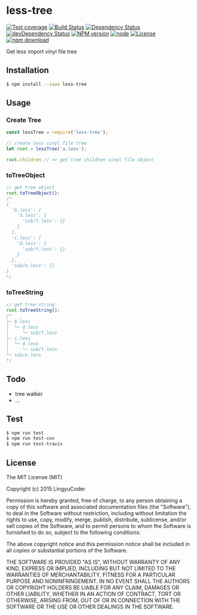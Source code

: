 # less-tree

[![Test coverage](https://img.shields.io/coveralls/LingyuCoder/less-tree.svg?style=flat-square)](https://coveralls.io/r/LingyuCoder/less-tree?branch=master)
[![Build Status](https://travis-ci.org/LingyuCoder/less-tree.png)](https://travis-ci.org/LingyuCoder/less-tree)
[![Dependency Status](https://david-dm.org/LingyuCoder/less-tree.svg)](https://david-dm.org/LingyuCoder/less-tree)
[![devDependency Status](https://david-dm.org/LingyuCoder/less-tree/dev-status.svg)](https://david-dm.org/LingyuCoder/less-tree#info=devDependencies)
[![NPM version](http://img.shields.io/npm/v/less-tree.svg?style=flat-square)](http://npmjs.org/package/less-tree)
[![node](https://img.shields.io/badge/node.js-%3E=_4.0-green.svg?style=flat-square)](http://nodejs.org/download/)
[![License](http://img.shields.io/npm/l/less-tree.svg?style=flat-square)](LICENSE)
[![npm download](https://img.shields.io/npm/dm/less-tree.svg?style=flat-square)](https://npmjs.org/package/less-tree)

Get less import vinyl file tree

## Installation

```bash
$ npm install --save less-tree
```

## Usage

### Create Tree

```javascript
const lessTree = require('less-tree');

// create less vinyl file tree
let root = lessTree('a.less');

root.children // => get tree children vinyl file object
```

### toTreeObject

```javascript
// get tree object
root.toTreeObject();
/*
{
  'b.less': {
    'd.less': {
      'sub/f.less': {}
    }
  },
  'c.less': {
    'd.less': {
      'sub/f.less': {}
    }
  },
  'sub/e.less': {}
}
*/
```

### toTreeString


```javascript
// get tree string
root.toTreeString();
/*
├─ b.less
│  └─ d.less
│     └─ sub/f.less
├─ c.less
│  └─ d.less
│     └─ sub/f.less
└─ sub/e.less
*/
```

## Todo

* tree walker
* ...

## Test

```bash
$ npm run test
$ npm run test-cov
$ npm run test-travis
```

## License

The MIT License (MIT)

Copyright (c) 2015 LingyuCoder

Permission is hereby granted, free of charge, to any person obtaining a copy
of this software and associated documentation files (the "Software"), to deal
in the Software without restriction, including without limitation the rights
to use, copy, modify, merge, publish, distribute, sublicense, and/or sell
copies of the Software, and to permit persons to whom the Software is
furnished to do so, subject to the following conditions:

The above copyright notice and this permission notice shall be included in all
copies or substantial portions of the Software.

THE SOFTWARE IS PROVIDED "AS IS", WITHOUT WARRANTY OF ANY KIND, EXPRESS OR
IMPLIED, INCLUDING BUT NOT LIMITED TO THE WARRANTIES OF MERCHANTABILITY,
FITNESS FOR A PARTICULAR PURPOSE AND NONINFRINGEMENT. IN NO EVENT SHALL THE
AUTHORS OR COPYRIGHT HOLDERS BE LIABLE FOR ANY CLAIM, DAMAGES OR OTHER
LIABILITY, WHETHER IN AN ACTION OF CONTRACT, TORT OR OTHERWISE, ARISING FROM,
OUT OF OR IN CONNECTION WITH THE SOFTWARE OR THE USE OR OTHER DEALINGS IN THE
SOFTWARE.
